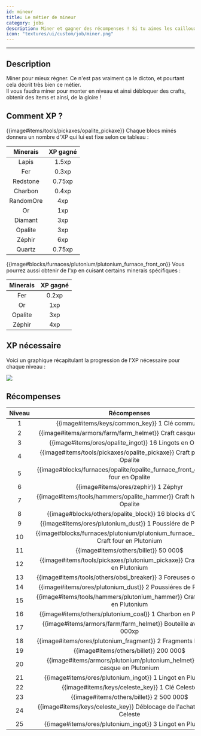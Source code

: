 ```yaml
---
id: mineur
title: Le métier de mineur
category: jobs
description: Miner et gagner des récompenses ! Si tu aimes les cailloux, tu aimeras ce métier.
icon: "textures/ui/custom/job/miner.png"
---
```

___
## Description

Miner pour mieux règner. Ce n'est pas vraiment ça le dicton, et pourtant cela décrit très bien ce métier.  
Il vous faudra miner pour monter en niveau et ainsi débloquer des crafts, obtenir des items et ainsi, de la gloire !  

## Comment XP ?

{{image#items/tools/pickaxes/opalite_pickaxe}} Chaque blocs minés donnera un nombre d'XP qui lui est fixe selon ce tableau : 

Minerais | XP gagné
:------: | :------:
Lapis | 1.5xp
Fer | 0.3xp
Redstone | 0.75xp
Charbon | 0.4xp
RandomOre | 4xp
Or | 1xp
Diamant | 3xp
Opalite | 3xp
Zéphir | 6xp
Quartz | 0.75xp

{{image#blocks/furnaces/plutonium/plutonium_furnace_front_on}} Vous pourrez aussi obtenir de l'xp en cuisant certains minerais spécifiques :

Minerais | XP gagné
:------: | :------:
Fer | 0.2xp
Or | 1xp
Opalite | 3xp
Zéphir | 4xp

## XP nécessaire

Voici un graphique récapitulant la progression de l'XP nécessaire pour chaque niveau :  

<img style="margin: 0 auto;" src="https://user-images.githubusercontent.com/109299545/179062119-d4ceae2f-0a9e-4d0b-a375-7fd3b3452178.PNG">

## Récompenses

Niveau | Récompenses
:----: | :---------: 
1 | {{image#items/keys/common_key}} 1 Clé commune
2 | {{image#items/armors/farm/farm_helmet}} Craft casque de farm
3 | {{image#items/ores/opalite_ingot}} 16 Lingots en Opalite
4 | {{image#items/tools/pickaxes/opalite_pickaxe}} Craft pioche en Opalite
5 | {{image#blocks/furnaces/opalite/opalite_furnace_front_off}} Craft four en Opalite
6 | {{image#items/ores/zephir}} 1 Zéphyr
7 | {{image#items/tools/hammers/opalite_hammer}} Craft hammer en Opalite
8 | {{image#blocks/others/opalite_block}} 16 blocks d'Opalite
9 | {{image#items/ores/plutonium_dust}} 1 Poussiére de Plutonium
10 | {{image#blocks/furnaces/plutonium/plutonium_furnace_front_off}} Craft four en Plutonium
11 | {{image#items/others/billet}} 50 000$
12 | {{image#items/tools/pickaxes/plutonium_pickaxe}} Craft pioche en Plutonium
13 | {{image#items/tools/others/obsi_breaker}} 3 Foreuses obsidienne
14 | {{image#items/ores/plutonium_dust}} 2 Poussiéres de Plutonium
15 | {{image#items/tools/hammers/plutonium_hammer}} Craft hammer en Plutonium
16 | {{image#items/others/plutonium_coal}} 1 Charbon en Plutonium
17 | {{image#items/armors/farm/farm_helmet}} Bouteille avec 250 000xp
18 | {{image#items/ores/plutonium_fragment}} 2 Fragments Plutonium
19 | {{image#items/others/billet}} 200 000$
20 | {{image#items/armors/plutonium/plutonium_helmet}} Craft casque en Plutonium
21 | {{image#items/ores/plutonium_ingot}} 1 Lingot en Plutonium
22 | {{image#items/keys/celeste_key}} 1 Clé Celeste
23 | {{image#items/others/billet}} 2 500 000$
24 | {{image#items/keys/celeste_key}} Déblocage de l'achat de la Clé Celeste
25 | {{image#items/ores/plutonium_ingot}} 3 Lingot en Plutonium 


